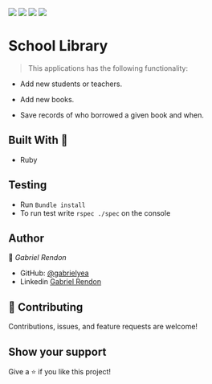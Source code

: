 ![](https://img.shields.io/badge/Academic-blue)
![](https://img.shields.io/badge/HTML-red)
![](https://img.shields.io/badge/JavaScript-yellow)
![](https://img.shields.io/badge/SCSS-pink)

# School Library
> This applications has the following functionality:
- Add new students or teachers.
    
- Add new books.
    
- Save records of who borrowed a given book and when.


## Built With 🔨
- Ruby

## Testing 
- Run `Bundle install`
- To run test write `rspec ./spec` on the console

## Author
👤 *Gabriel Rendon*
- GitHub: [@gabrielyea](https://github.com/gabrielyea)
- Linkedin [Gabriel Rendon](https://www.linkedin.com/in/gabriel-rendon-paredes/)


## 🤝 Contributing
Contributions, issues, and feature requests are welcome!

## Show your support
Give a ⭐️ if you like this project!

